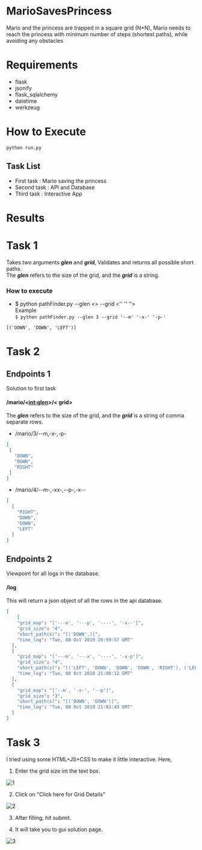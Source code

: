 # MarioSavesPrincess
Mario and the princess are trapped in a square grid (N*N), Mario needs to reach the princess with minimum number of steps (shortest paths), while avoiding any obstacles

# Requirements
- flask
- jsonify
- flask_sqlalchemy 
- datetime
- werkzeug

# How to Execute
```python run.py```<br/>

## Task List
- First task : Mario saving the princess
- Second task : API and Database
- Third task : Interactive App

# Results
# Task 1 
Takes two arguments ***glen*** and ***grid***, Validates and returns all possible short paths. </br>
The ***glen*** refers to the size of the grid, and the ***grid*** is a string.
### How to execute
* $ python pathFinder.py --glen <> --grid  <'' '' ''> </br>
Example </br>
``` $ python pathFinder.py --glen 3 --grid '--m' '-x-' '-p-' ```

```[('DOWN', 'DOWN', 'LEFT')]```

# Task 2
## Endpoints 1
Solution to first task
#### /mario/<<int:glen>>/< grid>
The ***glen*** refers to the size of the grid, and the ***grid*** is a string of comma separate rows. <br/>

* /mario/3/--m,-x-,-p-
 ```json
[
  [
    "DOWN",  
    "DOWN", 
    "RIGHT"
  ]
]
```

* /mario/4/--m-,-xx-,--p-,-x--
```json
[
  [
    "RIGHT", 
    "DOWN", 
    "DOWN", 
    "LEFT"
  ]
]
```

## Endpoints 2
Viewpoint for all logs in the database.
#### /log
This will return a json object of all the rows in the api database.

```json
[
    [
    "grid_map": "['---m', '---p', '----', '-x--']", 
    "grid_size": "4", 
    "short_path(s)": "[('DOWN',)]", 
    "time_log": "Tue, 08 Oct 2019 20:59:57 GMT"
  ], 
  [
    "grid_map": "['---m', '---x', '----', '-x-p']", 
    "grid_size": "4", 
    "short_path(s)": "[('LEFT', 'DOWN', 'DOWN', 'DOWN', 'RIGHT'), ('LEFT', 'DOWN', 'DOWN', 'RIGHT', 'DOWN')]", 
    "time_log": "Tue, 08 Oct 2019 21:00:12 GMT"
  ], 
  [
    "grid_map": "['--m', '-x-', '--p']", 
    "grid_size": "3", 
    "short_path(s)": "[('DOWN', 'DOWN')]", 
    "time_log": "Tue, 08 Oct 2019 21:03:43 GMT"
  ]
]
``` 

# Task 3
I tried using some HTML+JS+CSS to make it little interactive.
Here, 
1. Enter the grid size int the text box.

![1](https://user-images.githubusercontent.com/45611729/66444501-62055f00-ea3b-11e9-8c6f-b94749403b5e.PNG)

2. Click on "Click here for Grid Details"

![2](https://user-images.githubusercontent.com/45611729/66444583-ab55ae80-ea3b-11e9-8655-b588d53307a6.PNG)

3. After filling, hit submit.

4. It will take you to gui solution page.

![3](https://user-images.githubusercontent.com/45611729/66444614-c58f8c80-ea3b-11e9-8c1c-aefa7d4da0ba.PNG)

